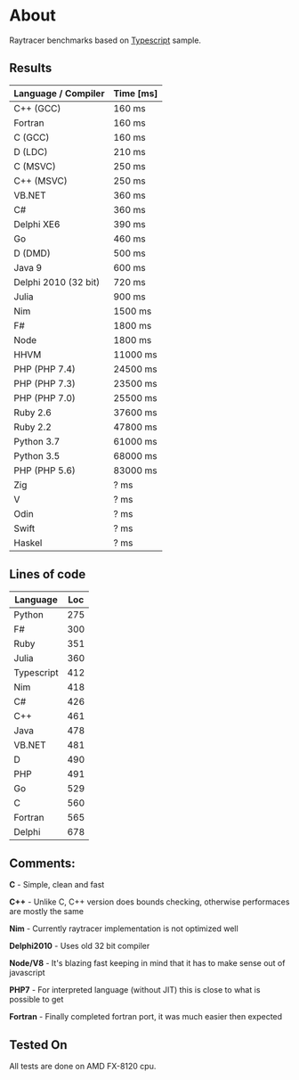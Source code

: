 # About

Raytracer benchmarks based on [Typescript](http://www.typescriptlang.org) sample.

## Results

| Language / Compiler  | Time [ms] |
| -------------------- | --------- |
| C++ (GCC)            | 160 ms    |
| Fortran              | 160 ms    |
| C (GCC)              | 160 ms    |
| D (LDC)              | 210 ms    |
| C (MSVC)             | 250 ms    |
| C++ (MSVC)           | 250 ms    |
| VB.NET               | 360 ms    |
| C#                   | 360 ms    |
| Delphi XE6           | 390 ms    |
| Go                   | 460 ms    |
| D (DMD)              | 500 ms    |
| Java 9               | 600 ms    |
| Delphi 2010 (32 bit) | 720 ms    |
| Julia                | 900 ms    |
| Nim                  | 1500 ms   |
| F#                   | 1800 ms   |
| Node                 | 1800 ms   |
| HHVM                 | 11000 ms  |
| PHP (PHP 7.4)        | 24500 ms  |
| PHP (PHP 7.3)        | 23500 ms  |
| PHP (PHP 7.0)        | 25500 ms  |
| Ruby 2.6             | 37600 ms  |
| Ruby 2.2             | 47800 ms  |
| Python 3.7           | 61000 ms  |
| Python 3.5           | 68000 ms  |
| PHP (PHP 5.6)        | 83000 ms  |
| Zig                  | ? ms      |
| V                    | ? ms      |
| Odin                 | ? ms      |
| Swift                | ? ms      |
| Haskel               | ? ms      |

## Lines of code

| Language   | Loc |
| ---------- | --- |
| Python     | 275 |
| F#         | 300 |
| Ruby       | 351 |
| Julia      | 360 |
| Typescript | 412 |
| Nim        | 418 |
| C#         | 426 |
| C++        | 461 |
| Java       | 478 |
| VB.NET     | 481 |
| D          | 490 |
| PHP        | 491 |
| Go         | 529 |
| C          | 560 |
| Fortran    | 565 |
| Delphi     | 678 |

## Comments:

**C** - Simple, clean and fast

**C++** - Unlike C, C++ version does bounds checking, otherwise performaces are mostly the same

**Nim** - Currently raytracer implementation is not optimized well

**Delphi2010** - Uses old 32 bit compiler

**Node/V8** - It's blazing fast keeping in mind that it has to make sense out of javascript

**PHP7** - For interpreted language (without JIT) this is close to what is possible to get

**Fortran** - Finally completed fortran port, it was much easier then expected

## Tested On

All tests are done on AMD FX-8120 cpu.
